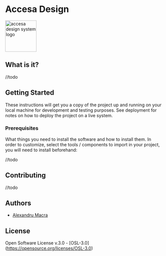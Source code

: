 # Accesa Design

<img align="center" alt="accesa design system logo" src="https://cdn.rawgit.com/alex-macra/accesa-design-system/dev/styleguide/img/logo.png" width="100">


## What is it?

//todo


## Getting Started

These instructions will get you a copy of the project up and running on your local machine for development and testing purposes. See deployment for notes on how to deploy the project on a live system.

### Prerequisites

What things you need to install the software and how to install them.
In order to customize, select the tools / components to import in your project, you will need to install beforehand:

//todo

## Contributing

//todo

## Authors

* [Alexandru Macra](https://github.com/alex-macra)

## License

Open Software License v.3.0 - [OSL-3.0] (https://opensource.org/licenses/OSL-3.0)